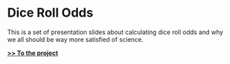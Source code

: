 # Dice Roll Odds

This is a set of presentation slides about calculating dice roll odds and why we all should be way more satisfied of science.

[**>> To the project**](https://github.com/sourcefranke/dice_roll_odds)
